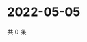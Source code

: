 # 2022-05-05

共 0 条

<!-- BEGIN WEIBO -->
<!-- 最后更新时间 Thu May 05 2022 01:23:15 GMT+0800 (China Standard Time) -->

<!-- END WEIBO -->
